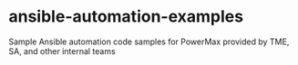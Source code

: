 # ansible-automation-examples
Sample Ansible automation code samples for PowerMax provided by TME, SA, and other internal teams